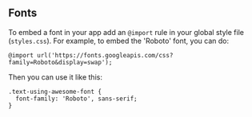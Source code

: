 Fonts
-----

To embed a font in your app add an `@import` rule in your global
style file (`styles.css`). For example, to embed
the 'Roboto' font, you can do:

```
@import url('https://fonts.googleapis.com/css?family=Roboto&display=swap');
```

Then you can use it like this:
```
.text-using-awesome-font {
  font-family: 'Roboto', sans-serif;
}
```
